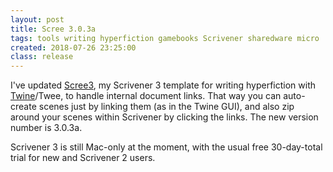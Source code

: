 ```yaml
---
layout: post
title: Scree 3.0.3a
tags: tools writing hyperfiction gamebooks Scrivener sharedware micro
created: 2018-07-26 23:25:00
class: release
---
```

I've updated [Scree3](/tools/scree/), my Scrivener 3 template for writing hyperfiction with [Twine](/tools/twine.html)/Twee, to handle internal document links.  That way you can auto-create scenes just by linking them (as in the Twine GUI), and also zip around your scenes within Scrivener by clicking the links.  The new version number is 3.0.3a.

Scrivener 3 is still Mac-only at the moment, with the usual free 30-day-total trial for new and Scrivener 2 users.
